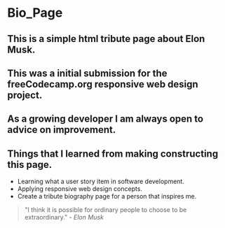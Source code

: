 # Bio_Page

## This is a simple html tribute page about Elon Musk.

## This was a initial submission for the freeCodecamp.org responsive web design project.

## As a growing developer I am always open to advice on improvement.

## Things that I learned from making constructing this page. 
- Learning what a user story item in software development. 
- Applying responsive web design concepts.
- Create a tribute biography page for a person that inspires me. 

>"I think it is possible for ordinary people to choose to be extraordinary." - *Elon Musk*
